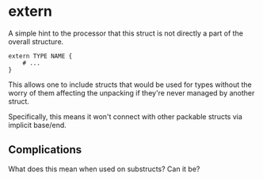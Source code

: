 # extern #
A simple hint to the processor that this struct is not directly a part of the overall structure.

```mprl
extern TYPE NAME {
    # ...
}
```

This allows one to include structs that would be used for types without the worry of them affecting the unpacking if they're never managed by another struct.

Specifically, this means it won't connect with other packable structs via implicit base/end.

## Complications ##

What does this mean when used on substructs? Can it be?
